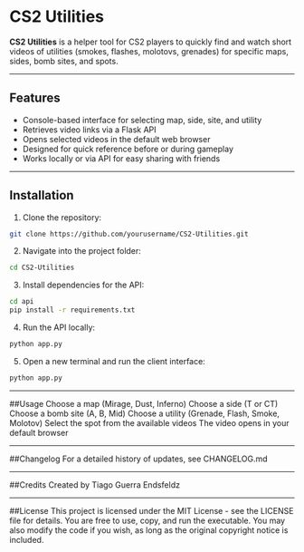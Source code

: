 # CS2 Utilities

**CS2 Utilities** is a helper tool for CS2 players to quickly find and watch short videos of utilities (smokes, flashes, molotovs, grenades) for specific maps, sides, bomb sites, and spots.

---

## Features

- Console-based interface for selecting map, side, site, and utility
- Retrieves video links via a Flask API
- Opens selected videos in the default web browser
- Designed for quick reference before or during gameplay
- Works locally or via API for easy sharing with friends

---

## Installation

1. Clone the repository:
```bash
git clone https://github.com/yourusername/CS2-Utilities.git
```

2. Navigate into the project folder:
```bash
cd CS2-Utilities
```
3. Install dependencies for the API:
```bash
cd api
pip install -r requirements.txt
```
4. Run the API locally:
```bash
python app.py
```
5. Open a new terminal and run the client interface:
```bash
python app.py
```
---

##Usage
Choose a map (Mirage, Dust, Inferno)
Choose a side (T or CT)
Choose a bomb site (A, B, Mid)
Choose a utility (Grenade, Flash, Smoke, Molotov)
Select the spot from the available videos
The video opens in your default browser

---

##Changelog
For a detailed history of updates, see CHANGELOG.md

---

##Credits
Created by Tiago Guerra Endsfeldz

---

##License
This project is licensed under the MIT License - see the LICENSE
 file for details.
You are free to use, copy, and run the executable. You may also modify the code if you wish, as long as the original copyright notice is included.
